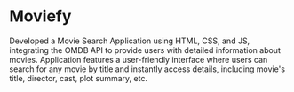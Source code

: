 # Moviefy
Developed a Movie Search Application  using HTML, CSS, and JS, integrating the OMDB API to provide users with detailed information about movies. Application features a user-friendly interface where users can search for any movie by title and instantly access details, including movie's title, director, cast, plot summary, etc.  
